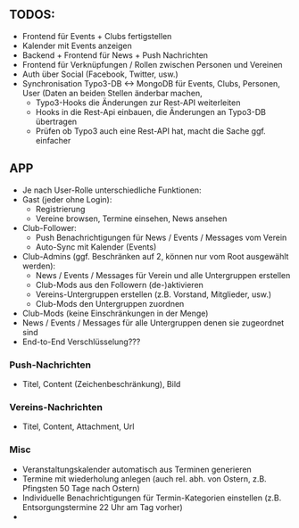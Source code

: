 ## TODOS:

* Frontend für Events + Clubs fertigstellen
* Kalender mit Events anzeigen
* Backend + Frontend für News + Push Nachrichten
* Frontend für Verknüpfungen / Rollen zwischen Personen und Vereinen
* Auth über Social (Facebook, Twitter, usw.)
* Synchronisation Typo3-DB <-> MongoDB für Events, Clubs, Personen, User
  (Daten an beiden Stellen änderbar machen, 
  * Typo3-Hooks die Änderungen zur Rest-API weiterleiten
  * Hooks in die Rest-Api einbauen, die Änderungen an Typo3-DB übertragen
  * Prüfen ob Typo3 auch eine Rest-API hat, macht die Sache ggf. einfacher


## APP
* Je nach User-Rolle unterschiedliche Funktionen:
* Gast (jeder ohne Login):
  * Registrierung
  * Vereine browsen, Termine einsehen, News ansehen
* Club-Follower:
  * Push Benachrichtigungen für News / Events / Messages vom Verein
  * Auto-Sync mit Kalender (Events)
* Club-Admins (ggf. Beschränken auf 2, können nur vom Root ausgewählt werden):
  * News / Events / Messages für Verein und alle Untergruppen erstellen
  * Club-Mods aus den Followern (de-)aktivieren
  * Vereins-Untergruppen erstellen (z.B. Vorstand, Mitglieder, usw.)
  * Club-Mods den Untergruppen zuordnen
 * Club-Mods (keine Einschränkungen in der Menge)
  * News / Events / Messages für alle Untergruppen denen sie zugeordnet sind
* End-to-End Verschlüsselung???
  
### Push-Nachrichten
* Titel, Content (Zeichenbeschränkung), Bild

### Vereins-Nachrichten
* Titel, Content, Attachment, Url

### Misc
* Veranstaltungskalender automatisch aus Terminen generieren
* Termine mit wiederholung anlegen (auch rel. abh. von Ostern, z.B. Pfingsten 50 Tage nach Ostern)
* Individuelle Benachrichtigungen für Termin-Kategorien einstellen (z.B. Entsorgungstermine 22 Uhr am Tag vorher)
* 